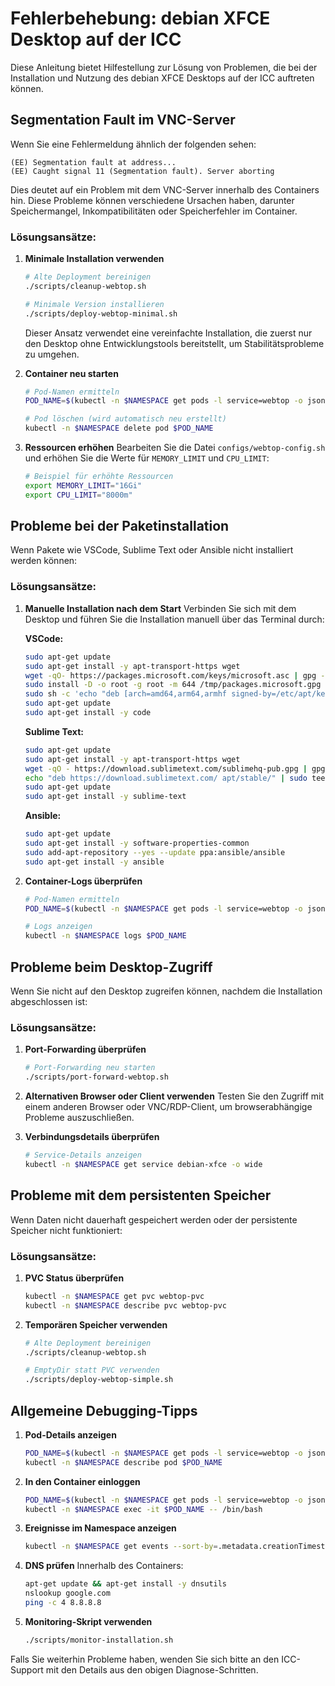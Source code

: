 # Fehlerbehebung: debian XFCE Desktop auf der ICC

Diese Anleitung bietet Hilfestellung zur Lösung von Problemen, die bei der Installation und Nutzung des debian XFCE Desktops auf der ICC auftreten können.

## Segmentation Fault im VNC-Server

Wenn Sie eine Fehlermeldung ähnlich der folgenden sehen:
```
(EE) Segmentation fault at address...
(EE) Caught signal 11 (Segmentation fault). Server aborting
```

Dies deutet auf ein Problem mit dem VNC-Server innerhalb des Containers hin. Diese Probleme können verschiedene Ursachen haben, darunter Speichermangel, Inkompatibilitäten oder Speicherfehler im Container.

### Lösungsansätze:

1. **Minimale Installation verwenden**
   ```bash
   # Alte Deployment bereinigen
   ./scripts/cleanup-webtop.sh
   
   # Minimale Version installieren
   ./scripts/deploy-webtop-minimal.sh
   ```
   
   Dieser Ansatz verwendet eine vereinfachte Installation, die zuerst nur den Desktop ohne Entwicklungstools bereitstellt, um Stabilitätsprobleme zu umgehen.

2. **Container neu starten**
   ```bash
   # Pod-Namen ermitteln
   POD_NAME=$(kubectl -n $NAMESPACE get pods -l service=webtop -o jsonpath='{.items[0].metadata.name}')
   
   # Pod löschen (wird automatisch neu erstellt)
   kubectl -n $NAMESPACE delete pod $POD_NAME
   ```

3. **Ressourcen erhöhen**
   Bearbeiten Sie die Datei `configs/webtop-config.sh` und erhöhen Sie die Werte für `MEMORY_LIMIT` und `CPU_LIMIT`:
   ```bash
   # Beispiel für erhöhte Ressourcen
   export MEMORY_LIMIT="16Gi"
   export CPU_LIMIT="8000m"
   ```

## Probleme bei der Paketinstallation

Wenn Pakete wie VSCode, Sublime Text oder Ansible nicht installiert werden können:

### Lösungsansätze:

1. **Manuelle Installation nach dem Start**
   Verbinden Sie sich mit dem Desktop und führen Sie die Installation manuell über das Terminal durch:
   
   **VSCode:**
   ```bash
   sudo apt-get update
   sudo apt-get install -y apt-transport-https wget
   wget -qO- https://packages.microsoft.com/keys/microsoft.asc | gpg --dearmor > /tmp/packages.microsoft.gpg
   sudo install -D -o root -g root -m 644 /tmp/packages.microsoft.gpg /etc/apt/keyrings/packages.microsoft.gpg
   sudo sh -c 'echo "deb [arch=amd64,arm64,armhf signed-by=/etc/apt/keyrings/packages.microsoft.gpg] https://packages.microsoft.com/repos/code stable main" > /etc/apt/sources.list.d/vscode.list'
   sudo apt-get update
   sudo apt-get install -y code
   ```
   
   **Sublime Text:**
   ```bash
   sudo apt-get update
   sudo apt-get install -y apt-transport-https wget
   wget -qO - https://download.sublimetext.com/sublimehq-pub.gpg | gpg --dearmor | sudo tee /etc/apt/trusted.gpg.d/sublimehq-archive.gpg > /dev/null
   echo "deb https://download.sublimetext.com/ apt/stable/" | sudo tee /etc/apt/sources.list.d/sublime-text.list
   sudo apt-get update
   sudo apt-get install -y sublime-text
   ```
   
   **Ansible:**
   ```bash
   sudo apt-get update
   sudo apt-get install -y software-properties-common
   sudo add-apt-repository --yes --update ppa:ansible/ansible
   sudo apt-get install -y ansible
   ```

2. **Container-Logs überprüfen**
   ```bash
   # Pod-Namen ermitteln
   POD_NAME=$(kubectl -n $NAMESPACE get pods -l service=webtop -o jsonpath='{.items[0].metadata.name}')
   
   # Logs anzeigen
   kubectl -n $NAMESPACE logs $POD_NAME
   ```

## Probleme beim Desktop-Zugriff

Wenn Sie nicht auf den Desktop zugreifen können, nachdem die Installation abgeschlossen ist:

### Lösungsansätze:

1. **Port-Forwarding überprüfen**
   ```bash
   # Port-Forwarding neu starten
   ./scripts/port-forward-webtop.sh
   ```

2. **Alternativen Browser oder Client verwenden**
   Testen Sie den Zugriff mit einem anderen Browser oder VNC/RDP-Client, um browserabhängige Probleme auszuschließen.

3. **Verbindungsdetails überprüfen**
   ```bash
   # Service-Details anzeigen
   kubectl -n $NAMESPACE get service debian-xfce -o wide
   ```

## Probleme mit dem persistenten Speicher

Wenn Daten nicht dauerhaft gespeichert werden oder der persistente Speicher nicht funktioniert:

### Lösungsansätze:

1. **PVC Status überprüfen**
   ```bash
   kubectl -n $NAMESPACE get pvc webtop-pvc
   kubectl -n $NAMESPACE describe pvc webtop-pvc
   ```

2. **Temporären Speicher verwenden**
   ```bash
   # Alte Deployment bereinigen
   ./scripts/cleanup-webtop.sh
   
   # EmptyDir statt PVC verwenden
   ./scripts/deploy-webtop-simple.sh
   ```

## Allgemeine Debugging-Tipps

1. **Pod-Details anzeigen**
   ```bash
   POD_NAME=$(kubectl -n $NAMESPACE get pods -l service=webtop -o jsonpath='{.items[0].metadata.name}')
   kubectl -n $NAMESPACE describe pod $POD_NAME
   ```

2. **In den Container einloggen**
   ```bash
   POD_NAME=$(kubectl -n $NAMESPACE get pods -l service=webtop -o jsonpath='{.items[0].metadata.name}')
   kubectl -n $NAMESPACE exec -it $POD_NAME -- /bin/bash
   ```

3. **Ereignisse im Namespace anzeigen**
   ```bash
   kubectl -n $NAMESPACE get events --sort-by=.metadata.creationTimestamp
   ```

4. **DNS prüfen**
   Innerhalb des Containers:
   ```bash
   apt-get update && apt-get install -y dnsutils
   nslookup google.com
   ping -c 4 8.8.8.8
   ```

5. **Monitoring-Skript verwenden**
   ```bash
   ./scripts/monitor-installation.sh
   ```

Falls Sie weiterhin Probleme haben, wenden Sie sich bitte an den ICC-Support mit den Details aus den obigen Diagnose-Schritten.